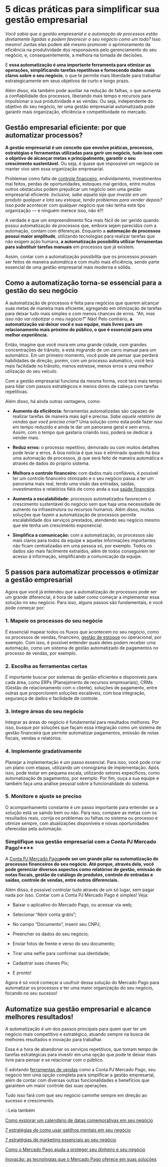 # 5 dicas práticas para simplificar sua gestão empresarial

*Você sabia que a gestão empresarial e a automação de processos estão diretamente ligadas e podem favorecer o seu negócio como um todo?* Isso mesmo! Juntas elas podem até mesmo promover o aprimoramento da eficiência na produtividade dos responsáveis pelo gerenciamento do seu negócio, e, consequentemente, a melhora na tomada de decisões.

E **essa automatização é uma importante ferramenta para otimizar as operações, simplificando tarefas repetitivas e fornecendo dados mais claros sobre o seu negócio**, o que te permite mais liberdade para trabalhar estrategicamente em seus objetivos de curto e longo prazo.

Além disso, ela também pode auxiliar na redução de falhas, o que aumenta a confiabilidade dos processos, liberando mais tempo e recursos para impulsionar a sua produtividade e as vendas. Ou seja, independente do objetivo do seu negócio, ter uma gestão empresarial automatizada pode garantir mais organização, eficiência e competitividade no mercado.

## **Gestão empresarial eficiente: por que automatizar processos?**

**A gestão empresarial é um conceito que envolve práticas, processos, estratégias e ferramentas utilizadas para gerir um negócio, tudo isso com o objetivo de alcançar metas e principalmente, garantir o seu crescimento sustentável.** Ou seja, é quase que impossível um negócio se manter vivo sem essa organização empresarial.

Problemas como falta de [controle financeiro](https://meubolso.mercadopago.com.br/controle-financeiro-do-negocio), endividamento, investimentos mal feitos, perdas de oportunidades, estoques mal geridos, entre muitos outros obstáculos podem prejudicar um negócio sem uma gestão empresarial eficiente. *Inclusive, sabe aquela loja que investe em um produto qualquer e lota seu estoque, tendo problemas para vender depois?* Isso pode acontecer com qualquer negócio que não tenha este tipo organização — e ninguém merece isso, não é?!

A verdade é que um empreendimento fica mais fácil de ser gerido quando possui automatização de processos que, embora sejam parecidos com a automação, contam com diferenças. Enquanto a **automação de processos possui maior amplitude**, utilizando tecnologias para realizar tarefas que não exigem ação humana, **a automatização possibilita utilizar ferramentas para substituir tarefas manuais** em processos que já existem.

Assim, contar com a automatização possibilita que os processos possam ser feitos de maneira automática e com muito mais eficiência, sendo parte essencial de uma gestão empresarial mais moderna e sólida.

## **Como a automatização torna-se essencial para a gestão do seu negócio**

A automatização de processos é feita para negócios que querem alcançar suas metas de maneira mais eficiente, agregando em otimização de tarefas para deixar tudo mais simples e com menos chances de erros. *“Ah, mas isso não vai robotizar o meu negócio?*” Não! Pelo contrário, **a automatização vai deixar você e sua equipe, mais livres para um relacionamento mais próximo do público, o que é essencial para uma melhor experiência.**

Então, imagine que você mora em uma grande cidade, com grandes concentrações de trânsito, e está migrando de um carro manual para um automático. Em um primeiro momento, você pode até pensar que perderá habilidades de direção, porém, com um processo automático, você terá mais facilidade no trânsito, menos estresse, menos erros e uma melhor utilização do seu veículo.

Com a gestão empresarial funciona da mesma forma, você terá mais tempo para lidar com passos estratégicos e menos dores de cabeça com tarefas repetitivas.

Além disso, há ainda outras vantagens, como:

- **Aumento da eficiência:** ferramentas automatizadas são capazes de realizar tarefas de maneira mais ágil e precisa. *Sabe aquele relatório de vendas que você precisa criar?* Uma solução como esta pode fazer isso em tempo reduzido e ainda te dar um panorama geral e sem erros. Assim, com o tempo que gastaria criando isso, poderá se dedicar a vender mais.

- **Reduz erros:** o processo repetitivo, demorado ou com muitos detalhes pode levar a erros. A boa notícia é que isso é eliminado quando há boa uma automação de processos, já que será feito de maneira automática e através de dados do próprio sistema.

- **Melhora o controle financeiro:** com dados mais confiáveis, é possível ter um controle financeiro otimizado e o seu negócio passa a ter um panorama mais real, tendo uma visão das entradas, saídas, investimentos e relatórios fiéis de como anda a sua [saúde financeira](https://meubolso.mercadopago.com.br/saude-financeira-negocio).

- **Aumenta a escalabilidade:** processos automatizados favorecem o crescimento sustentável do negócio sem que haja uma necessidade de aumento na infraestrutura ou recursos humanos. Além disso, muitas soluções que fazem a automatização de processos permite escalabilidade dos serviços prestados, atendendo seu negócio mesmo que ele tenha um crescimento exponencial.

- **Simplifica a comunicação:** com a automatização, os processos são mais claros para todos da equipe e aquelas informações importantes não ficam centralizadas em uma pessoa só, por exemplo. Todos os dados são mais facilmente extraídos, além de todos conseguirem ter acesso à informação, simplificando a comunicação da equipe. 

## **5 passos para automatizar processos e otimizar a gestão empresarial**

Agora que você já entendeu que a automatização de processos pode ser um grande diferencial, é hora de saber como começar a implementar essa solução no seu negócio. Para isso, alguns passos são fundamentais, e você pode começar por:

### **1. Mapeie os processos do seu negócio**

É essencial mapear todos os fluxos que acontecem no seu negócio, como os processos de vendas, financeiro, [gestão de estoque](https://meubolso.mercadopago.com.br/gestao-de-estoque-em-periodo-de-alta-demanda) ou operacional, por exemplo. Com isso, é possível entender quais deles podem receber uma automação, como um sistema de gestão automatizado de pagamentos no processo de vendas, por exemplo.

### **2. Escolha as ferramentas certas**

É importante buscar por sistemas de gestão eficientes e disponíveis para cada área, como ERPs (Planejamento de recursos empresariais), CRMs (Gestão de relacionamento com o cliente), soluções de pagamento, entre outras que proporcionem soluções escaláveis, com boa integração, segurança de dados e facilidade de controle.

### **3. Integre áreas do seu negócio**

Integrar as áreas do negócio é fundamental para resultados melhores. Por isso, busque por soluções que façam essa integração como um sistema de gestão financeira que permite automatizar pagamentos, emissão de notas fiscais, vendas e relatórios.

### **4. Implemente gradativamente**

Planejar a implementação é um passo essencial. Para isso, você pode criar um plano com etapas, utilizando um cronograma de implementação. Após isso, pode testar em pequena escala, utilizando setores específicos, como automatização de pagamentos, por exemplo. Por fim, ouça a sua equipe e também faça uma análise pessoal sobre a funcionalidade do sistema.

### **5. Monitore e ajuste se preciso**

O acompanhamento constante é um passo importante para entender se a solução está se saindo bem ou não. Para isso, compare as metas com os resultados reais, corrija os problemas ou falhas no sistema ou processo e otimize sempre, com atualizações disponíveis e novas oportunidades oferecidas pela automação.

### Simplifique sua gestão empresarial com a Conta PJ Mercado Pago!****

A [Conta PJ Mercado Pago](https://meubolso.mercadopago.com.br/6-solucoes-disponiveis-na-conta-mercado-pago-para-seu-negocio)****pode ser um grande pilar na automatização de processos financeiros do seu negócio. Até porque,** através dela, você pode gerenciar diversos aspectos como relatórios de gestão, emissão de notas fiscais, gestão de catálogo de produtos, controle de entradas e saídas, controle de vendas, entre outros diferenciais.**

Além disso, é possível controlar tudo através de um só lugar, sem pagar nada por isso. Contar com a Conta PJ Mercado Pago é simples! Veja:

- Baixar o aplicativo do Mercado Pago, ou acessar via web;

- Selecionar “Abrir conta grátis”;

- No campo “Documento”, inserir seu CNPJ;

- Preencher os dados do seu negócio;

- Enviar fotos de frente e verso do seu documento;

- Tirar uma selfie para confirmar sua identidade;

- Cadastrar suas chaves Pix;

- E pronto! 

Agora é só você começar a usufruir dessa solução do Mercado Pago para automatizar os processos e ter uma maior organização do seu negócio, focando no seu sucesso!

## **Automatize sua gestão empresarial e alcance melhores resultados!**

A automatização é um dos passos principais para quem quer ter um negócio mais competitivo e estratégico, atuando sempre na busca de melhores resultados e inovação para trabalhar.

Essa é a hora de abandonar os serviços repetitivos, que tomam tempo de tarefas estratégicas para investir em uma opção que pode te deixar mais livre para pensar e se relacionar com o público.

E adotando [ferramentas de vendas](https://meubolso.mercadopago.com.br/ferramentas-de-vendas-mercado-pago) como a Conta PJ Mercado Pago, seu negócio tem uma opção completa para simplificar a gestão empresarial, além de contar com diversas outras funcionalidades e benefícios que garantem um maior controle das suas operações.

Tudo isso fará com que seu negócio caminhe sempre em direção ao sucesso e crescimento.

💡Leia também

[Como explorar um calendário de datas comemorativas em seu negócio](https://meubolso.mercadopago.com.br/calendario-de-datas-comemorativas)

[7 estratégias de como usar gatilhos mentais em seu negócio](https://meubolso.mercadopago.com.br/o-que-sao-e-como-usar-gatilhos-mentais)

[7 estratégias de marketing essenciais ao seu negócio](https://meubolso.mercadopago.com.br/estrategias-de-marketing)

[Como o Mercado Pago ajuda a proteger seu dinheiro e seu negócio](https://meubolso.mercadopago.com.br/como-o-mercado-pago-te-ajuda-a-proteger-seu-dinheiro-e-o-seu-negocio)

[Inovação: as tecnologias que o Mercado Pago oferece em suas soluções](https://meubolso.mercadopago.com.br/inovacao-as-tecnologias-que-mercado-pago-oferece-em-suas-solucoes)